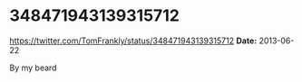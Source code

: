 # 348471943139315712
https://twitter.com/TomFrankly/status/348471943139315712
**Date:** 2013-06-22

By my beard

